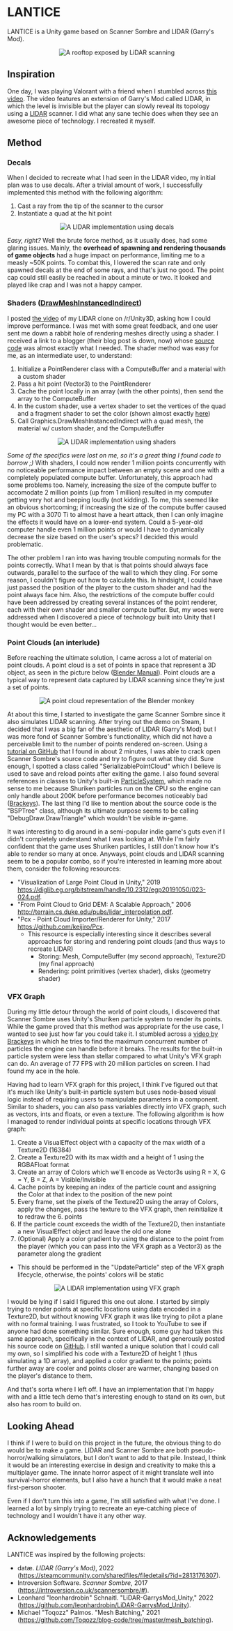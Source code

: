 # LANTICE

LANTICE is a Unity game based on Scanner Sombre and LIDAR (Garry's Mod).

<p align="center">
  <img src="./Images/cover.png" alt="A rooftop exposed by LiDAR scanning"/>
</p>

## Inspiration

One day, I was playing Valorant with a friend when I stumbled across [this video](https://www.youtube.com/watch?v=EPJhdmye9eE&t=68s). The video features an extension of Garry's Mod called LIDAR, in which the level is invisible but the player can slowly reveal its topology using a [LIDAR](https://en.wikipedia.org/wiki/Lidar) scanner. I did what any sane techie does when they see an awesome piece of technology. I recreated it myself.

## Method

### Decals

When I decided to recreate what I had seen in the LIDAR video, my initial plan was to use decals. After a trivial amount of work, I successfully implemented this method with the following algorithm:

1. Cast a ray from the tip of the scanner to the cursor
2. Instantiate a quad at the hit point

<p align="center">
  <img src="./Images/decal.gif" alt="A LIDAR implementation using decals"/>
</p>

_Easy, right?_ Well the brute force method, as it usually does, had some glaring issues. Mainly, the **overhead of spawning and rendering thousands of game objects** had a huge impact on performance, limiting me to a measly ~50K points. To combat this, I lowered the scan rate and only spawned decals at the end of some rays, and that's just no good. The point cap could still easily be reached in about a minute or two. It looked and played like crap and I was not a happy camper.

### Shaders ([DrawMeshInstancedIndirect](https://docs.unity3d.com/ScriptReference/Graphics.DrawMeshInstancedIndirect.html))

I posted [the video](https://www.youtube.com/watch?v=CrYKLJR1Hhg) of my LIDAR clone on /r/Unity3D, asking how I could improve performance. I was met with some great feedback, and one user sent me down a rabbit hole of rendering meshes directly using a shader. I received  a link to a blogger (their blog post is down, now) whose [source code](https://github.com/Toqozz/blog-code/tree/master/mesh_batching) was almost exactly what I needed. The shader method was easy for me, as an intermediate user, to understand:

1. Initialize a PointRenderer class with a ComputeBuffer and a material with a custom shader
2. Pass a hit point (Vector3) to the PointRenderer
3. Cache the point locally in an array (with the other points), then send the array to the ComputeBuffer
4. In the custom shader, use a vertex shader to set the vertices of the quad and a fragment shader to set the color (shown almost exactly [here](https://docs.unity3d.com/Manual/SL-VertexProgramInputs.html))
5. Call Graphics.DrawMeshInstancedIndirect with a quad mesh, the material w/ custom shader, and the ComputeBuffer

<p align="center">
  <img src="./Images/customshader.gif" alt="A LIDAR implementation using shaders"/>
</p>

_Some of the specifics were lost on me, so it's a great thing I found code to borrow ;)_ With shaders, I could now render 1 million points concurrently with no noticeable performance impact between an empty scene and one with a completely populated compute buffer. Unfortunately, this approach had some problems too. Namely, increasing the size of the compute buffer to accomodate 2 million points (up from 1 million) resulted in my computer getting very hot and beeping loudly (not kidding). To me, this seemed like an obvious shortcoming; if increasing the size of the compute buffer caused my PC with a 3070 Ti to almost have a heart attack, then I can only imagine the effects it would have on a lower-end system. Could a 5-year-old computer handle even 1 million points or would I have to dynamically decrease the size based on the user's specs? I decided this would problematic.

The other problem I ran into was having trouble computing normals for the points correctly. What I mean by that is that points should always face outwards, parallel to the surface of the wall to which they cling. For some reason, I couldn't figure out how to calculate this. In hindsight, I could have just passed the position of the player to the custom shader and had the point always face him. Also, the restrictions of the compute buffer could have been addressed by creating several instances of the point renderer, each with their own shader and smaller compute buffer. But, my woes were addressed when I discovered a piece of technology built into Unity that I thought would be even better...

### Point Clouds (an interlude)

Before reaching the ultimate solution, I came across a lot of material on point clouds. A point cloud is a set of points in space that represent a 3D object, as seen in the picture below ([Blender Manual](https://docs.blender.org/manual/en/latest/modeling/point_cloud.html)). Point clouds are a typical way to represent data captured by LIDAR scanning since they're just a set of points. 

<p align="center">
  <img src="./Images/pointcloud.png" alt="A point cloud representation of the Blender monkey"/>
</p>

At about this time, I started to investigate the game Scanner Sombre since it also simulates LIDAR scanning. After trying out the demo on Steam, I decided that I was a big fan of the aesthetic of LIDAR (Garry's Mod) but I was more fond of Scanner Sombre's functionality, which did not have a perceivable limit to the number of points rendered on-screen. Using a [tutorial on GitHub](https://github.com/imadr/Unity-game-hacking) that I found in about 2 minutes, I was able to crack open Scanner Sombre's source code and try to figure out what they did. Sure enough, I spotted a class called "SerializablePointCloud" which I believe is used to save and reload points after exiting the game. I also found several references in classes to Unity's built-in [ParticleSystem](https://docs.unity3d.com/ScriptReference/ParticleSystem.html), which made no sense to me because Shuriken particles run on the CPU so the engine can only handle about 200K before performance becomes noticeably bad ([Brackeys](https://docs.google.com/spreadsheets/d/1dZ5NRIxKxy287jUVc6WnQ-2DIWazmrpHGXEO1vfuHis/edit#gid=0)). The last thing I'd like to mention about the source code is the "BSPTree" class, although its ultimate purpose seems to be calling "DebugDraw.DrawTriangle" which wouldn't be visible in-game.

It was interesting to dig around in a semi-popular indie game's guts even if I didn't completely understand what I was looking at. While I'm fairly confident that the game uses Shuriken particles, I still don't know how it's able to render so many at once. Anyways, point clouds and LIDAR scanning seem to be a popular combo, so if you're interested in learning more about them, consider the following resources:

- "Visualization of Large Point Cloud in Unity," 2019 https://diglib.eg.org/bitstream/handle/10.2312/egp20191050/023-024.pdf.
- "From Point Cloud to Grid DEM: A Scalable Approach," 2006 http://terrain.cs.duke.edu/pubs/lidar_interpolation.pdf.
- "Pcx - Point Cloud Importer/Renderer for Unity," 2017 https://github.com/keijiro/Pcx.
  - This resource is especially interesting since it describes several approaches for storing and rendering point clouds (and thus ways to recreate LIDAR)
    - Storing: Mesh, ComputeBuffer (my second approach), Texture2D (my final approach)
    - Rendering: point primitives (vertex shader), disks (geometry shader)

### VFX Graph

During my little detour through the world of point clouds, I discovered that Scanner Sombre uses Unity's Shuriken particle system to render its points. While the game proved that this method was appropriate for the use case, I wanted to see just how far you could take it. I stumbled across a [video by Brackeys](https://www.youtube.com/watch?v=0deXRHX9C08) in which he tries to find the maximum concurrent number of particles the engine can handle before it breaks. The results for the built-in particle system were less than stellar compared to what Unity's VFX graph can do. An average of 77 FPS with 20 million particles on screen. I had found my ace in the hole.

Having had to learn VFX graph for this project, I think I've figured out that it's much like Unity's built-in particle system but uses node-based visual logic instead of requiring users to manipulate parameters in a component. Similar to shaders, you can also pass variables directly into VFX graph, such as vectors, ints and floats, or even a texture. The following algorithm is how I managed to render individual points at specific locations through VFX graph:

1. Create a VisualEffect object with a capacity of the max width of a Texture2D (16384)
2. Create a Texture2D with its max width and a height of 1 using the RGBAFloat format
3. Create an array of Colors which we'll encode as Vector3s using R = X, G = Y, B = Z, A = Visible/Invisible
4. Cache points by keeping an index of the particle count and assigning the Color at that index to the position of the new point
5. Every frame, set the pixels of the Texture2D using the array of Colors, apply the changes, pass the texture to the VFX graph, then reinitialize it to redraw the 6. points
6. If the particle count exceeds the width of the Texture2D, then instantiate a new VisualEffect object and leave the old one alone
7. (Optional) Apply a color gradient by using the distance to the point from the player (which you can pass into the VFX graph as a Vector3) as the parameter along the gradient
  - This should be performed in the "UpdateParticle" step of the VFX graph lifecycle, otherwise, the points' colors will be static

<p align="center">
  <img src="./Images/vfxgraph.gif" alt="A LIDAR implementation using VFX graph"/>
</p>

I would be lying if I said I figured this one out alone. I started by simply trying to render points at specific locations using data encoded in a Texture2D, but without knowing VFX graph it was like trying to pilot a plane with no formal training. I was frustrated, so I took to YouTube to see if anyone had done something similar. Sure enough, some guy had taken this same approach, specifically in the context of LIDAR, and generously posted his source code on [GitHub](https://github.com/leonhardrobin/LiDAR-GarrysMod_Unity). I still wanted a unique solution that I could call my own, so I simplified his code with a Texture2D of height 1 (thus simulating a 1D array), and applied a color gradient to the points; points further away are cooler and points closer are warmer, changing based on the player's distance to them.

And that's sorta where I left off. I have an implementation that I'm happy with and a little tech demo that's interesting enough to stand on its own, but also has room to build on.

## Looking Ahead

I think if I were to build on this project in the future, the obvious thing to do would be to make a game. LIDAR and Scanner Sombre are both pseudo-horror/walking simulators, but I don't want to add to that pile. Instead, I think it would be an interesting exercise in design and creativity to make this a multiplayer game. The innate horror aspect of it might translate well into survival-horror elements, but I also have a hunch that it would make a neat first-person shooter.

Even if I don't turn this into a game, I'm still satisfied with what I've done. I learned a lot by simply trying to recreate an eye-catching piece of technology and I wouldn't have it any other way.

## Acknowledgements

LANTICE was inspired by the following projects:

- datæ. _LIDAR (Garry's Mod)_, 2022 (https://steamcommunity.com/sharedfiles/filedetails/?id=2813176307).
- Introversion Software. _Scanner Sombre_, 2017 (https://introversion.co.uk/scannersombre/#).
- Leonhard "leonhardrobin" Schnaitl. "LiDAR-GarrysMod_Unity," 2022 (https://github.com/leonhardrobin/LiDAR-GarrysMod_Unity).
- Michael "Toqozz" Palmos. "Mesh Batching," 2021 (https://github.com/Toqozz/blog-code/tree/master/mesh_batching).
